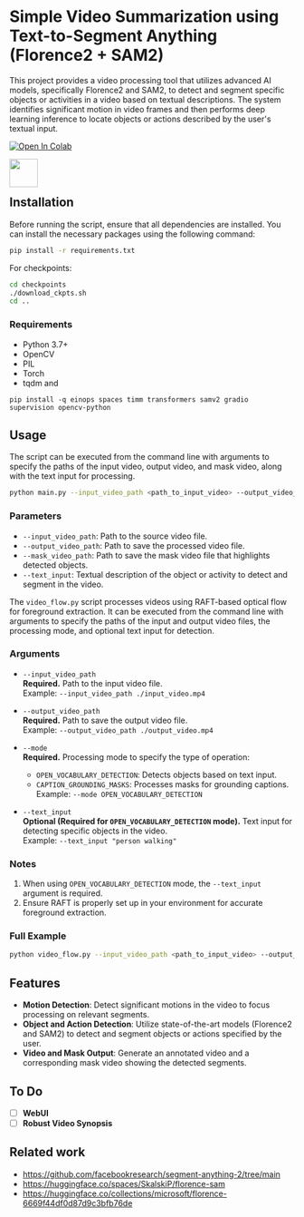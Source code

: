 # Simple Video Summarization using Text-to-Segment Anything (Florence2 + SAM2)

This project provides a video processing tool that utilizes advanced AI models, specifically Florence2 and SAM2, to detect and segment specific objects or activities in a video based on textual descriptions. The system identifies significant motion in video frames and then performs deep learning inference to locate objects or actions described by the user's textual input.

[![Open In Colab](https://colab.research.google.com/assets/colab-badge.svg)](https://colab.research.google.com/drive/1PcK_6anMRYnRcmOw5TkwFUT8lrXYoHUW?usp=sharing)

[<img src="https://kaggle.com/static/images/site-logo.png" height="50" style="margin-bottom:-15px" />](https://www.kaggle.com/code/mithunparab/simple-video-summarization-using-text-to-segment-a)

## Installation

Before running the script, ensure that all dependencies are installed. You can install the necessary packages using the following command:

```bash
pip install -r requirements.txt
```

For checkpoints:

```bash
cd checkpoints
./download_ckpts.sh
cd ..
```

### Requirements

- Python 3.7+
- OpenCV
- PIL
- Torch
- tqdm
and

```
pip install -q einops spaces timm transformers samv2 gradio supervision opencv-python
```

## Usage

The script can be executed from the command line with arguments to specify the paths of the input video, output video, and mask video, along with the text input for processing.

```bash
python main.py --input_video_path <path_to_input_video> --output_video_path <path_to_output_video> --mask_video_path <path_to_mask_video> --text_input "your text here"
```

### Parameters

- `--input_video_path`: Path to the source video file.
- `--output_video_path`: Path to save the processed video file.
- `--mask_video_path`: Path to save the mask video file that highlights detected objects.
- `--text_input`: Textual description of the object or activity to detect and segment in the video.

The `video_flow.py` script processes videos using RAFT-based optical flow for foreground extraction. It can be executed from the command line with arguments to specify the paths of the input and output video files, the processing mode, and optional text input for detection.

### Arguments

- `--input_video_path`  
  **Required.** Path to the input video file.  
  Example: `--input_video_path ./input_video.mp4`

- `--output_video_path`  
  **Required.** Path to save the output video file.  
  Example: `--output_video_path ./output_video.mp4`

- `--mode`  
  **Required.** Processing mode to specify the type of operation:
  - `OPEN_VOCABULARY_DETECTION`: Detects objects based on text input.
  - `CAPTION_GROUNDING_MASKS`: Processes masks for grounding captions.  
  Example: `--mode OPEN_VOCABULARY_DETECTION`

- `--text_input`  
  **Optional (Required for `OPEN_VOCABULARY_DETECTION` mode).** Text input for detecting specific objects in the video.  
  Example: `--text_input "person walking"`

### Notes

1. When using `OPEN_VOCABULARY_DETECTION` mode, the `--text_input` argument is required.  
2. Ensure RAFT is properly set up in your environment for accurate foreground extraction.

### Full Example

```bash
python video_flow.py --input_video_path <path_to_input_video> --output_video_path <path_to_output_video> --mask_video_path <path_to_mask_video> --text_input "your text here"
```

## Features

- **Motion Detection**: Detect significant motions in the video to focus processing on relevant segments.
- **Object and Action Detection**: Utilize state-of-the-art models (Florence2 and SAM2) to detect and segment objects or actions specified by the user.
- **Video and Mask Output**: Generate an annotated video and a corresponding mask video showing the detected segments.

## To Do

- [ ] **WebUI**
- [ ] **Robust Video Synopsis**

## Related work

- <https://github.com/facebookresearch/segment-anything-2/tree/main>
- <https://huggingface.co/spaces/SkalskiP/florence-sam>
- <https://huggingface.co/collections/microsoft/florence-6669f44df0d87d9c3bfb76de>
